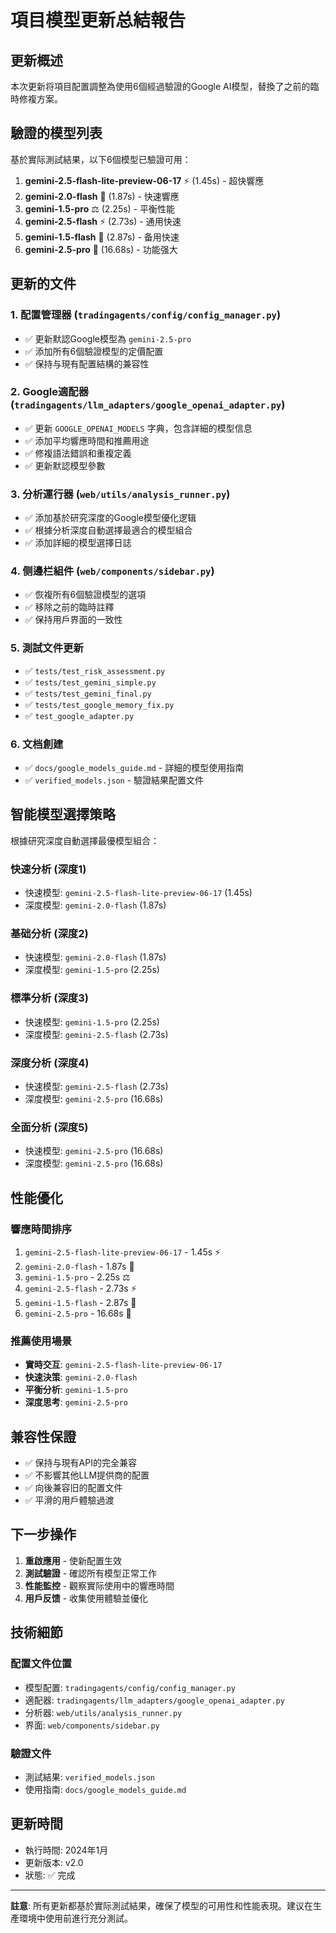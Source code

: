 # 項目模型更新总結報告

## 更新概述

本次更新将項目配置調整為使用6個經過驗證的Google AI模型，替換了之前的臨時修複方案。

## 驗證的模型列表

基於實际測試結果，以下6個模型已驗證可用：

1. **gemini-2.5-flash-lite-preview-06-17** ⚡ (1.45s) - 超快響應
2. **gemini-2.0-flash** 🚀 (1.87s) - 快速響應
3. **gemini-1.5-pro** ⚖️ (2.25s) - 平衡性能
4. **gemini-2.5-flash** ⚡ (2.73s) - 通用快速
5. **gemini-1.5-flash** 💨 (2.87s) - 备用快速
6. **gemini-2.5-pro** 🧠 (16.68s) - 功能强大

## 更新的文件

### 1. 配置管理器 (`tradingagents/config/config_manager.py`)
- ✅ 更新默認Google模型為 `gemini-2.5-pro`
- ✅ 添加所有6個驗證模型的定價配置
- ✅ 保持与現有配置結構的兼容性

### 2. Google適配器 (`tradingagents/llm_adapters/google_openai_adapter.py`)
- ✅ 更新 `GOOGLE_OPENAI_MODELS` 字典，包含詳細的模型信息
- ✅ 添加平均響應時間和推薦用途
- ✅ 修複語法錯誤和重複定義
- ✅ 更新默認模型參數

### 3. 分析運行器 (`web/utils/analysis_runner.py`)
- ✅ 添加基於研究深度的Google模型優化逻辑
- ✅ 根據分析深度自動選擇最適合的模型組合
- ✅ 添加詳細的模型選擇日誌

### 4. 侧邊栏組件 (`web/components/sidebar.py`)
- ✅ 恢複所有6個驗證模型的選項
- ✅ 移除之前的臨時註釋
- ✅ 保持用戶界面的一致性

### 5. 測試文件更新
- ✅ `tests/test_risk_assessment.py`
- ✅ `tests/test_gemini_simple.py`
- ✅ `tests/test_gemini_final.py`
- ✅ `tests/test_google_memory_fix.py`
- ✅ `test_google_adapter.py`

### 6. 文档創建
- ✅ `docs/google_models_guide.md` - 詳細的模型使用指南
- ✅ `verified_models.json` - 驗證結果配置文件

## 智能模型選擇策略

根據研究深度自動選擇最優模型組合：

### 快速分析 (深度1)
- 快速模型: `gemini-2.5-flash-lite-preview-06-17` (1.45s)
- 深度模型: `gemini-2.0-flash` (1.87s)

### 基础分析 (深度2)
- 快速模型: `gemini-2.0-flash` (1.87s)
- 深度模型: `gemini-1.5-pro` (2.25s)

### 標準分析 (深度3)
- 快速模型: `gemini-1.5-pro` (2.25s)
- 深度模型: `gemini-2.5-flash` (2.73s)

### 深度分析 (深度4)
- 快速模型: `gemini-2.5-flash` (2.73s)
- 深度模型: `gemini-2.5-pro` (16.68s)

### 全面分析 (深度5)
- 快速模型: `gemini-2.5-pro` (16.68s)
- 深度模型: `gemini-2.5-pro` (16.68s)

## 性能優化

### 響應時間排序
1. `gemini-2.5-flash-lite-preview-06-17` - 1.45s ⚡
2. `gemini-2.0-flash` - 1.87s 🚀
3. `gemini-1.5-pro` - 2.25s ⚖️
4. `gemini-2.5-flash` - 2.73s ⚡
5. `gemini-1.5-flash` - 2.87s 💨
6. `gemini-2.5-pro` - 16.68s 🧠

### 推薦使用場景
- **實時交互**: `gemini-2.5-flash-lite-preview-06-17`
- **快速決策**: `gemini-2.0-flash`
- **平衡分析**: `gemini-1.5-pro`
- **深度思考**: `gemini-2.5-pro`

## 兼容性保證

- ✅ 保持与現有API的完全兼容
- ✅ 不影響其他LLM提供商的配置
- ✅ 向後兼容旧的配置文件
- ✅ 平滑的用戶體驗過渡

## 下一步操作

1. **重啟應用** - 使新配置生效
2. **測試驗證** - 確認所有模型正常工作
3. **性能監控** - 觀察實际使用中的響應時間
4. **用戶反馈** - 收集使用體驗並優化

## 技術細節

### 配置文件位置
- 模型配置: `tradingagents/config/config_manager.py`
- 適配器: `tradingagents/llm_adapters/google_openai_adapter.py`
- 分析器: `web/utils/analysis_runner.py`
- 界面: `web/components/sidebar.py`

### 驗證文件
- 測試結果: `verified_models.json`
- 使用指南: `docs/google_models_guide.md`

## 更新時間
- 執行時間: 2024年1月
- 更新版本: v2.0
- 狀態: ✅ 完成

---

**註意**: 所有更新都基於實际測試結果，確保了模型的可用性和性能表現。建议在生產環境中使用前進行充分測試。
